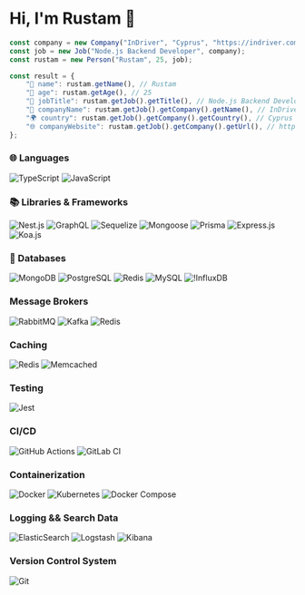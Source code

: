 # Hi, I'm Rustam 👋

```typescript
const company = new Company("InDriver", "Cyprus", "https://indriver.com/");
const job = new Job("Node.js Backend Developer", company);
const rustam = new Person("Rustam", 25, job);

const result = {
    "👤 name": rustam.getName(), // Rustam
    "🎂 age": rustam.getAge(), // 25
    "👔 jobTitle": rustam.getJob().getTitle(), // Node.js Backend Developer
    "🏢 companyName": rustam.getJob().getCompany().getName(), // InDriver
    "🌍 country": rustam.getJob().getCompany().getCountry(), // Cyprus
    "🌐 companyWebsite": rustam.getJob().getCompany().getUrl(), // https://indriver.com/
};
```

### 🌐 Languages
![TypeScript](https://img.shields.io/badge/TypeScript-007ACC?style=for-the-badge&logo=typescript&logoColor=white)
![JavaScript](https://img.shields.io/badge/JavaScript-F7DF1E?style=for-the-badge&logo=javascript&logoColor=black)

### 📚 Libraries & Frameworks
![Nest.js](https://img.shields.io/badge/Nest.js-E0234E?style=for-the-badge&logo=nestjs&logoColor=white)
![GraphQL](https://img.shields.io/badge/GraphQL-E10098?style=for-the-badge&logo=graphql&logoColor=white)
![Sequelize](https://img.shields.io/badge/Sequelize-52B0E7?style=for-the-badge&logo=sequelize&logoColor=white)
![Mongoose](https://img.shields.io/badge/Mongoose-47A248?style=for-the-badge&logo=mongoose&logoColor=white)
![Prisma](https://img.shields.io/badge/Prisma-0C344B?style=for-the-badge&logo=prisma&logoColor=white)
![Express.js](https://img.shields.io/badge/Express.js-404D59?style=for-the-badge)
![Koa.js](https://img.shields.io/badge/Koa.js-2188B6?style=for-the-badge&logo=koajs&logoColor=white)

### 🐘 Databases
![MongoDB](https://img.shields.io/badge/MongoDB-4EA94B?style=for-the-badge&logo=mongodb&logoColor=white)
![PostgreSQL](https://img.shields.io/badge/PostgreSQL-316192?style=for-the-badge&logo=postgresql&logoColor=white)
![Redis](https://img.shields.io/badge/Redis-DC382D?style=for-the-badge&logo=redis&logoColor=white)
![MySQL](https://img.shields.io/badge/MySQL-00000F?style=for-the-badge&logo=mysql&logoColor=white)
![!InfluxDB](https://img.shields.io/badge/InfluxDB-22ADF6?style=for-the-badge&logo=influxdb&logoColor=white)

### Message Brokers
![RabbitMQ](https://img.shields.io/badge/RabbitMQ-FF6600?style=for-the-badge&logo=rabbitmq&logoColor=white)
![Kafka](https://img.shields.io/badge/Apache%20Kafka-231F20?style=for-the-badge&logo=apachekafka&logoColor=white)
![Redis](https://img.shields.io/badge/Redis-DC382D?style=for-the-badge&logo=redis&logoColor=white)

### Caching
![Redis](https://img.shields.io/badge/Redis-DC382D?style=for-the-badge&logo=redis&logoColor=white)
![Memcached](https://img.shields.io/badge/Memcached-1E90FF?style=for-the-badge&logo=memcached&logoColor=white)

### Testing
![Jest](https://img.shields.io/badge/Jest-C21325?style=for-the-badge&logo=jest&logoColor=white)

### CI/CD
![GitHub Actions](https://img.shields.io/badge/GitHub%20Actions-2088FF?style=for-the-badge&logo=github%20actions&logoColor=white)
![GitLab CI](https://img.shields.io/badge/GitLab%20CI-330F63?style=for-the-badge&logo=gitlab&logoColor=white)

### Containerization
![Docker](https://img.shields.io/badge/Docker-2CA5E0?style=for-the-badge&logo=docker&logoColor=white)
![Kubernetes](https://img.shields.io/badge/Kubernetes-326CE5?style=for-the-badge&logo=kubernetes&logoColor=white)
![Docker Compose](https://img.shields.io/badge/Docker%20Compose-007ACC?style=for-the-badge&logo=docker&logoColor=white)

### Logging && Search Data
![ElasticSearch](https://img.shields.io/badge/ElasticSearch-005571?style=for-the-badge&logo=elasticsearch&logoColor=white)
![Logstash](https://img.shields.io/badge/Logstash-005571?style=for-the-badge&logo=logstash&logoColor=white)
![Kibana](https://img.shields.io/badge/Kibana-005571?style=for-the-badge&logo=kibana&logoColor=white)

### Version Control System
![Git](https://img.shields.io/badge/Git-F05032?style=for-the-badge&logo=git&logoColor=white)

